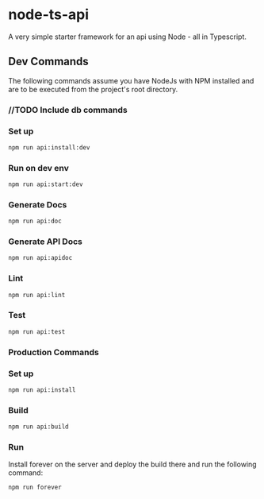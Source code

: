 # node-ts-api
A very simple starter framework for an api using Node - all in Typescript.



## Dev Commands

The following commands assume you have NodeJs with NPM installed and are to be executed from the project's root directory.

### //TODO Include db commands

### Set up

```bash
npm run api:install:dev
```

### Run on dev env

```bash
npm run api:start:dev
```

### Generate Docs

```bash
npm run api:doc
```

### Generate API Docs

```bash
npm run api:apidoc
```

### Lint

```bash
npm run api:lint
```

### Test

```bash
npm run api:test
```


### Production Commands

### Set up

```bash
npm run api:install
```

### Build

```bash
npm run api:build
```

### Run

Install forever on the server and deploy the build there and run the following command:

```bash
npm run forever
```
